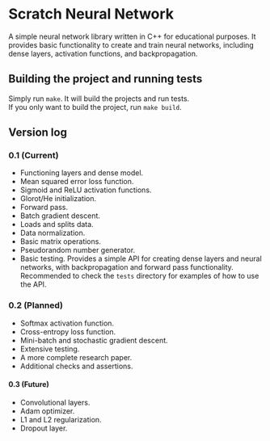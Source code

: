 # Scratch Neural Network
A simple neural network library written in C++ for educational purposes. It provides basic functionality to create and train neural networks, including dense layers, activation functions, and backpropagation.

## Building the project and running tests
Simply run `make`. It will build the projects and run tests.<br>
If you only want to build the project, run `make build`.

## Version log

### 0.1 (Current)
* Functioning layers and dense model.
* Mean squared error loss function.
* Sigmoid and ReLU activation functions.
* Glorot/He initialization.
* Forward pass.
* Batch gradient descent.
* Loads and splits data.
* Data normalization.
* Basic matrix operations.
* Pseudorandom number generator.
* Basic testing.
Provides a simple API for creating dense layers and neural networks, with backpropagation and forward pass functionality.
Recommended to check the `tests` directory for examples of how to use the API.


### 0.2 (Planned)
* Softmax activation function.
* Cross-entropy loss function.
* Mini-batch and stochastic gradient descent.
* Extensive testing.
* A more complete research paper.
* Additional checks and assertions.

#### 0.3 (Future)
* Convolutional layers.
* Adam optimizer.
* L1 and L2 regularization.
* Dropout layer.